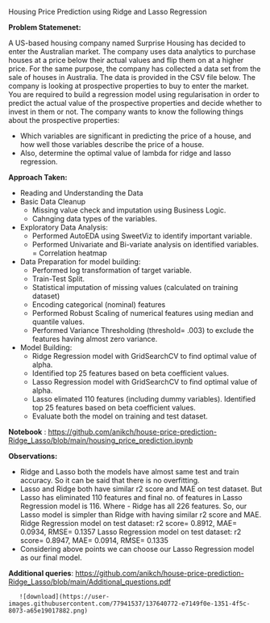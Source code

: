 Housing Price Prediction using Ridge and Lasso Regression

**Problem Statemenet:**

A US-based housing company named Surprise Housing has decided to enter the Australian market. The company uses data analytics to purchase houses at a price below their actual values and flip them on at a higher price. For the same purpose, the company has collected a data set from the sale of houses in Australia. The data is provided in the CSV file below. The company is looking at prospective properties to buy to enter the market. You are required to build a regression model using regularisation in order to predict the actual value of the prospective properties and decide whether to invest in them or not. The company wants to know the following things about the prospective properties:

- Which variables are significant in predicting the price of a house, and how well those variables describe the price of a house.
- Also, determine the optimal value of lambda for ridge and lasso regression.

**Approach Taken:**
- Reading and Understanding the Data
- Basic Data Cleanup
  - Missing value check and imputation using Business Logic.
  - Cahnging data types of the variables.
- Exploratory Data Analysis:
  - Performed AutoEDA using SweetViz to identify important variable.
  - Performed Univariate and Bi-variate analysis on identified variables.
  = Correlation heatmap
- Data Preparation for model building:
  - Performed log transformation of target variable.
  - Train-Test Split.
  - Statistical imputation of missing values (calculated on training dataset)
  - Encoding categorical (nominal) features
  - Performed Robust Scaling of numerical features using median and quantile values.
  - Performed Variance Thresholding (threshold= .003) to exclude the features having almost zero variance.
- Model Building:
  - Ridge Regression model with GridSearchCV to find optimal value of alpha.
  - Identified top 25 features based on beta coefficient values.
  - Lasso Regression model with GridSearchCV to find optimal value of alpha.
  - Lasso elimated 110 features (including dummy variables). Identified top 25 features based on beta coefficient values.
  - Evaluate both the model on training and test dataset.

**Notebook** : https://github.com/anikch/house-price-prediction-Ridge_Lasso/blob/main/housing_price_prediction.ipynb

**Observations:**
  - Ridge and Lasso both the models have almost same test and train accuracy. So it can be said that there is no overfitting.
  - Lasso and Ridge both have similar r2 score and MAE on test dataset. But Lasso has eliminated 110 features and final no. of features in Lasso Regression model is 116. Where     - Ridge has all 226 features. So, our Lasso model is simpler than Ridge with having similar r2 score and MAE.
        Ridge Regression model on test dataset: r2 score= 0.8912, MAE= 0.0934, RMSE= 0.1357
        Lasso Regression model on test dataset: r2 score= 0.8947, MAE= 0.0914, RMSE= 0.1335
  - Considering above points we can choose our Lasso Regression model as our final model.

**Additional queries**: https://github.com/anikch/house-price-prediction-Ridge_Lasso/blob/main/Additional_questions.pdf

       ![download](https://user-images.githubusercontent.com/77941537/137640772-e7149f0e-1351-4f5c-8073-a65e19017882.png)
